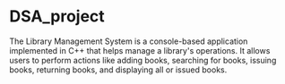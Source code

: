 # DSA_project
The Library Management System is a console-based application implemented in C++ that helps manage a library's operations. It allows users to perform actions like adding books, searching for books, issuing books, returning books, and displaying all or issued books.

